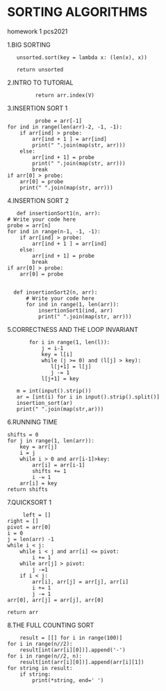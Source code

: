 # SORTING ALGORITHMS
homework 1 pcs2021

1.BIG SORTING

       unsorted.sort(key = lambda x: (len(x), x))
  
       return unsorted
       
 2.INTRO TO TUTORIAL 
 
             return arr.index(V)
             
             
 3.INSERTION SORT 1
             
             probe = arr[-1]
    for ind in range(len(arr)-2, -1, -1):
        if arr[ind] > probe:
            arr[ind + 1 ] = arr[ind]
            print(" ".join(map(str, arr)))
        else:
            arr[ind + 1] = probe
            print(" ".join(map(str, arr)))
            break
    if arr[0] > probe:
        arr[0] = probe
        print(" ".join(map(str, arr)))
        
 4.INSERTION SORT 2
 
       def insertionSort1(n, arr):
    # Write your code here
    probe = arr[n]
    for ind in range(n-1, -1, -1):
        if arr[ind] > probe:
            arr[ind + 1 ] = arr[ind]
        else:
            arr[ind + 1] = probe
            break
    if arr[0] > probe:
        arr[0] = probe
    

      def insertionSort2(n, arr):
          # Write your code here
          for ind in range(1, len(arr)):
              insertionSort1(ind, arr)
              print(" ".join(map(str, arr)))


5.CORRECTNESS AND THE LOOP INVARIANT

           for i in range(1, len(l)):
               j = i-1
               key = l[i]
               while (j >= 0) and (l[j] > key):
                  l[j+1] = l[j]
                  j -= 1
               l[j+1] = key

       m = int(input().strip())
       ar = [int(i) for i in input().strip().split()]
       insertion_sort(ar)
       print(" ".join(map(str,ar)))
       
       
       
6.RUNNING TIME

    shifts = 0
    for j in range(1, len(arr)):
        key = arr[j]
        i = j 
        while i > 0 and arr[i-1]>key:
            arr[i] = arr[i-1]
            shifts += 1
            i -= 1
        arr[i] = key
    return shifts
    
    
    
7.QUICKSORT 1


         left = []
    right = []
    pivot = arr[0]
    i = 0 
    j = len(arr) -1
    while i < j:
        while i < j and arr[i] <= pivot:
            i += 1
        while arr[j] > pivot:
            j -=1
        if i < j:
            arr[i], arr[j] = arr[j], arr[i]
            i += 1
            j -= 1
    arr[0], arr[j] = arr[j], arr[0]
    
    return arr 
    
    
    
    
8.THE FULL COUNTING SORT


        result = [[] for i in range(100)]
    for i in range(n//2):
        result[int(arr[i][0])].append('-')
    for i in range(n//2, n):
        result[int(arr[i][0])].append(arr[i][1])
    for string in result:
        if string:
            print(*string, end=' ')
        

